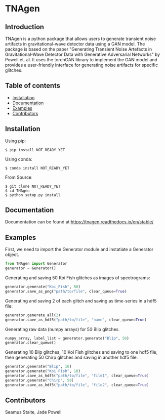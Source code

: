 

# TNAgen
## Introduction
TNAgen is a python package that allows users to generate transient noise artifacts in gravitational-wave detector data using a GAN model. The package is based on the paper "Generating Transient Noise Artefacts in Gravitational-Wave Detector Data with Generative Adversarial Networks" by Powell et. al. It uses the torchGAN library to implement the GAN model and provides a user-friendly interface for generating noise artifacts for specific glitches.

## Table of contents
* [Installation](#Installation)
* [Documentation](#Documentation)
* [Examples](#Examples)
* [Contributors](#Contributors)

## Installation

Using pip: 
```console
$ pip install NOT_READY_YET
```

Using conda:
```console
$ conda install NOT_READY_YET
```

From Source:
```console
$ git clone NOT_READY_YET
$ cd TNAgen
$ python setup.py install
```

## Documentation
Documentation can be found at https://tnagen.readthedocs.io/en/stable/

## Examples
First, we need to import the Generator module and instatiate a Generator object.
```python
from TNAgen import Generator
generator = Generator()
```
Generating and saving 50 Koi Fish glitches as images of spectrograms:
```python
generator.generate("Koi_Fish", 50)
generator.save_as_png("path/to/file", clear_queue=True)
```
Generating and saving 2 of each glitch and saving as time-series in a hdf5 file:
```python
generator.generate_all(2)
generator.save_as_hdf5("path/to/file", "name", clear_queue=True)
```
Generating raw data (numpy arrays) for 50 Blip glitches.
```python
numpy_array, label_list = generator.generate("Blip", 50)
generator.clear_queue()
```
Generating 10 Blip glitches, 10 Koi Fish glitches and saving to one hdf5 file, then generating 50 Chirp glitches and saving in another hdf5 file.
```python
generator.generate("Blip", 10)
generator.generate("Koi Fish", 10)
generator.save_as_hdf5("path/to/file", "file1", clear_queue=True)
generator.generate("Chirp", 50)
generator.save_as_hdf5("path/to/file", "file2", clear_queue=True)
```

## Contributors
Seamus Staite, Jade Powell

